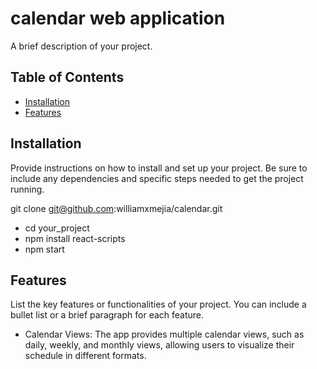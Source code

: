 # calendar web application 

A brief description of your project.

## Table of Contents

- [Installation](#installation)
- [Features](#features)

## Installation

Provide instructions on how to install and set up your project. Be sure to include any dependencies and specific steps needed to get the project running.

git clone git@github.com:williamxmejia/calendar.git

- cd your_project
- npm install react-scripts
- npm start

## Features

List the key features or functionalities of your project. You can include a bullet list or a brief paragraph for each feature.

- Calendar Views: The app provides multiple calendar views, such as daily, weekly, and monthly views, allowing users to visualize their schedule in different formats.

